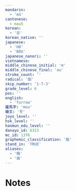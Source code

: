 ```yaml
---
mandarin:
  - 'mǔ'
cantonese:
  - mau5
korean:
  - '묘'
korean_native: ''
japanese:
  - 'HO'
  - 'BOU'
japanese_nanori: ''
vietnamese:
middle_chinese_initial: 'm'
middle_chinese_final: 'əu'
stroke_count: ''
radical: '田'
skip_number: '1-7-3'
grade_level: 6
pos: ''
english:
  - 'furrow'
羅馬字: 'mou'
韓文: '못'
joyo_level: ''
hsk_level: ''
hanmun_edu_level: ''
danayo_id: 6313
mc_id: 1376
graphemic_classification: '每'
stand_in: 'TRUE'
aliases:
  - '畮'
  - '亩'
---
```


# Notes
